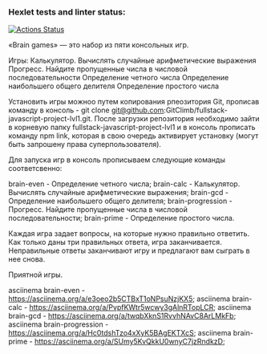 ### Hexlet tests and linter status:
[![Actions Status](https://github.com/GitClimb/fullstack-javascript-project-lvl1/workflows/hexlet-check/badge.svg)](https://github.com/GitClimb/fullstack-javascript-project-lvl1/actions)

«Brain games» — это набор из пяти консольных игр. 

Игры:
Калькулятор. Вычислять случайные арифметические выражения
Прогресс. Найдите пропущенные числа в числовой последовательности
Определение четного числа
Определение наибольшего общего делителя
Определение простого числа

Установить игры можноо путем копирования рпеозитория Git, прописав команду в консоль - git clone git@github.com:GitClimb/fullstack-javascript-project-lvl1.git.
После загрузки репозитория необходимо зайти в корневую папку fullstack-javascript-project-lvl1 и в консоль прописать команду npm link, которая в свою очередь активирует установку (могут быть запрошену права суперпользователя). 

Для запуска игр в консоль прописываем следующие команды соответсвенно:

brain-even - Определение четного числа;
brain-calc - Калькулятор. Вычислять случайные арифметические выражения;
brain-gcd - Определение наибольшего общего делителя;
brain-progression - Прогресс. Найдите пропущенные числа в числовой последовательности;
brain-prime - Определение простого числа.

Каждая игра задает вопросы, на которые нужно правильно ответить. Как только даны три правильных ответа, игра заканчивается. Неправильные ответы заканчивают игру и предлагают вам сыграть в нее снова.

Приятной игры. 


asciinema brain-even - https://asciinema.org/a/e3oeo2b5CTBxT1oNPsuNzjKX5;
asciinema brain-calc - https://asciinema.org/a/PvpfKWtr5wcwy3gAlnRTopLCR;
asciinema brain-gcd - https://asciinema.org/a/twqbXknS1RvvhNAvC8ArLMkFb;
asciinema brain-progression - https://asciinema.org/a/Hc0tdshTzo4xXyK5BAgEKTXcS;
asciinema brain-prime - https://asciinema.org/a/SUmy5KvQkkU0wnyC7jzRndkzD;
